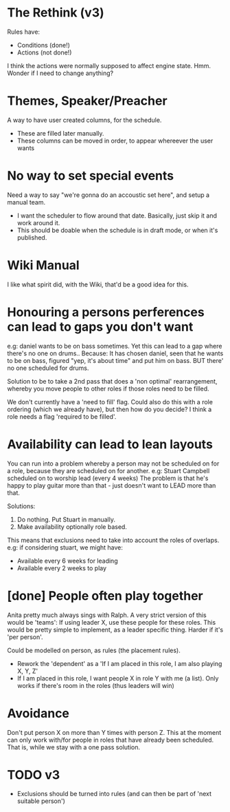 The Rethink (v3)
================


Rules have:
- Conditions (done!)
- Actions (not done!)

I think the actions were normally supposed to affect engine state.
Hmm.  Wonder if I need to change anything?

Themes, Speaker/Preacher
========================
A way to have user created columns, for the schedule.
 - These are filled later manually.
 - These columns can be moved in order, to appear whereever the user wants


No way to set special events
============================
Need a way to say "we're gonna do an accoustic set here", and setup a manual team.
 - I want the scheduler to flow around that date. Basically, just skip it and work around it.
 - This should be doable when the schedule is in draft mode, or when it's published.


Wiki Manual
===========
I like what spirit did, with the Wiki, that'd be a good idea for this.


Honouring a persons perferences can lead to gaps you don't want
===============================================================
e.g: daniel wants to be on bass sometimes. Yet this can lead to a gap where there's no one on drums..
Because: It has chosen daniel, seen that he wants to be on bass, figured "yep, it's about time" and put him on bass. BUT there' no one scheduled for drums.

Solution to be to take a 2nd pass that does a 'non optimal' rearrangement, whereby  you move people to other roles if those roles need to be filled.

We don't currently have a 'need to fill' flag. Could also do this with a role ordering (which we already have), but then how do you decide?  I think a role needs a flag 'required to be filled'.


Availability can lead to lean layouts
=====================================

You can run into a problem whereby a person may not be scheduled on for a role, because they are scheduled on for another.
e.g: Stuart Campbell scheduled on to worship lead (every 4 weeks)
The problem is that he's happy to play guitar more than that - just doesn't want to LEAD more than that.


Solutions:
1. Do nothing. Put Stuart in manually.
2. Make availability optionally role based.

This means that exclusions need to take into account the roles of overlaps.
e.g: if considering stuart, we might have:

- Available every 6 weeks for leading
- Available every 2 weeks to play


[done] People often play together
==========================

Anita pretty much always sings with Ralph.
A very strict version of this would be 'teams':
If using leader X, use these people for these roles.
This would be pretty simple to implement, as a leader specific thing. Harder if it's 'per person'.

Could be modelled on person, as rules (the placement rules).
- Rework the 'dependent' as a 'If I am placed in this role, I am also playing X, Y, Z'
- If I am placed in this role, I want people X in role Y with me (a list). Only works if there's room in the roles (thus leaders will win)



Avoidance
=========

Don't put person X on more than Y times with person Z.
This at the moment can only work with/for people in roles that have already been scheduled.
That is, while we stay with a one pass solution.



TODO v3
=======
- Exclusions should be turned into rules (and can then be part of 'next suitable person')
